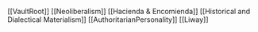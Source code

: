 [[VaultRoot]]
[[Neoliberalism]]
[[Hacienda & Encomienda]]
[[Historical and Dialectical Materialism]]
[[AuthoritarianPersonality]]
[[Liway]]